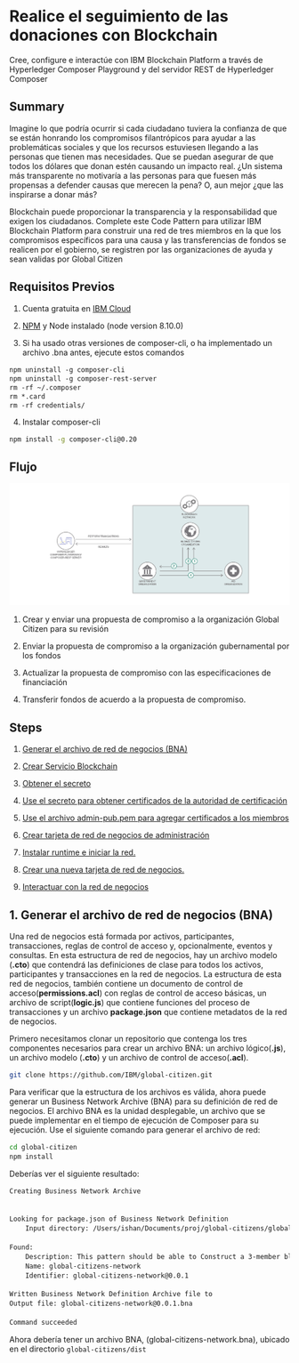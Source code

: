 # Realice el seguimiento de las donaciones con Blockchain
Cree, configure e interactúe con IBM Blockchain Platform a través de Hyperledger Composer Playground y del servidor REST de Hyperledger Composer

## Summary

Imagine lo que podría ocurrir si cada ciudadano tuviera la confianza de que se están honrando los compromisos filantrópicos para ayudar a las problemáticas sociales y que los recursos estuviesen llegando a las personas que tienen mas necesidades. Que se puedan asegurar de que todos los dólares que donan estén causando un impacto real. ¿Un sistema más transparente no motivaría a las personas para que fuesen más propensas a defender causas que merecen la pena? O, aun mejor ¿que las inspirarse a donar más?

Blockchain puede proporcionar la transparencia y la responsabilidad que exigen los ciudadanos. Complete este Code Pattern para utilizar IBM Blockchain Platform para construir una red de tres miembros en la que los compromisos específicos para una causa y las transferencias de fondos se realicen por el gobierno, se registren por las organizaciones de ayuda y sean validas por Global Citizen

## Requisitos Previos
 
1. Cuenta gratuita en [IBM Cloud](https://www.ibm.com/cloud/)

2. [NPM](https://www.npmjs.com/) y Node instalado (node version 8.10.0)

3. Si ha usado otras versiones de composer-cli, o ha implementado un archivo .bna antes, ejecute estos comandos
```
npm uninstall -g composer-cli
npm uninstall -g composer-rest-server
rm -rf ~/.composer
rm *.card
rm -rf credentials/
```

4. Instalar composer-cli
```bash
npm install -g composer-cli@0.20
```
## Flujo
![](images/flow.png)

1. Crear y enviar una propuesta de compromiso a la organización Global Citizen para su revisión

2. Enviar la propuesta de compromiso a la organización gubernamental por los fondos

3. Actualizar la propuesta de compromiso con las especificaciones de financiación

4. Transferir fondos de acuerdo a la propuesta de compromiso.

## Steps

1. [Generar el archivo de red de negocios (BNA)](#1)

2. [Crear Servicio Blockchain](#2)

3. [Obtener el secreto](#3)

4. [Use el secreto para obtener certificados de la autoridad de certificación](#4)

5. [Use el archivo admin-pub.pem para agregar certificados a los miembros](#5)

6. [Crear tarjeta de red de negocios de administración](#6)

7. [Instalar runtime e iniciar la red.](#7)

8. [Crear una nueva tarjeta de red de negocios.](#8)

9. [Interactuar con la red de negocios](#9)

## 1. Generar el archivo de red de negocios (BNA)

Una red de negocios está formada por activos, participantes, transacciones, reglas de control de acceso y, opcionalmente, eventos y consultas. En esta estructura de red de negocios, hay un archivo modelo (**.cto**) que contendrá las definiciones de clase para todos los activos, participantes y transacciones en la red de negocios. La estructura de esta red de negocios, también contiene un documento de control de acceso(**permissions.acl**) con reglas de control de acceso básicas, un archivo de script(**logic.js**) que contiene funciones del proceso de transacciones y un archivo **package.json** que contiene metadatos de la red de negocios.

Primero necesitamos clonar un repositorio que contenga los tres componentes necesarios para crear un archivo BNA: un archivo lógico(**.js**), un archivo modelo (**.cto**) y un archivo de control de acceso(**.acl**).
```bash
git clone https://github.com/IBM/global-citizen.git
```

Para verificar que la estructura de los archivos es válida, ahora puede generar un Business Network Archive (BNA) para su definición de red de negocios. El archivo BNA es la unidad desplegable, un archivo que se puede implementar en el tiempo de ejecución de Composer para su ejecución. Use el siguiente comando para generar el archivo de red:
```bash
cd global-citizen
npm install
```

Deberías ver el siguiente resultado:

```bash
Creating Business Network Archive


Looking for package.json of Business Network Definition
	Input directory: /Users/ishan/Documents/proj/global-citizens/global-citizens-network/global-citizen

Found:
	Description: This pattern should be able to Construct a 3-member blockchain application using the IBM Blockchain Platform, consisting of the following entities: an organization representing a government entity, an organization representing an NGO focused on the provision of aid, and an organization representing Global Citizen.
	Name: global-citizens-network
	Identifier: global-citizens-network@0.0.1

Written Business Network Definition Archive file to
Output file: global-citizens-network@0.0.1.bna

Command succeeded
```
Ahora debería tener un archivo BNA, (global-citizens-network.bna), ubicado en el directorio `global-citizens/dist` 
